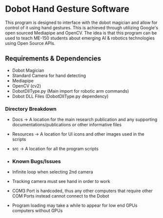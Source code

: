 # Dobot Hand Gesture Software
This program is designed to interface with the dobot magician and allow for control of it using hand gestures.
This is achieved through utilizing Google's open sourced Mediapipe and OpenCV. The idea is that
this program can be used to teach ME-150 students about emerging AI & robotics technologies using Open Source APIs.

## Requirements & Dependencies
- Dobot Magician
- Standard Camera for hand detecting
- Mediapipe
- OpenCV (cv2)
- DobotDllType.py (Main import for robotic arm commands)
- Dobot DLL Files (DobotDllType.py dependency)

### Directory Breakdown

- Docs -> A location for the main research publication and any supporting documentations/publications or other informative files
- Resources -> A location for UI icons and other images used in the scripts
- src -> A location for all the program scripts

- ### Known Bugs/Issues

- Infinite loop when selecting 2nd camera
- Tracking camera must see hand in order to work
- COM3 Port is hardcoded, thus any other computers that require other COM Ports instead cannot connect to the Dobot
- Program loading may take a while to appear for low end GPUs computers without GPUs
